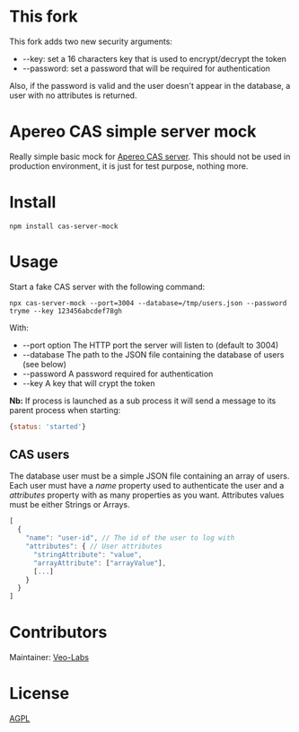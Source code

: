 # This fork

This fork adds two new security arguments:
- --key: set a 16 characters key that is used to encrypt/decrypt the token
- --password: set a password that will be required for authentication

Also, if the password is valid and the user doesn't appear in the database, a user with no attributes is returned.

# Apereo CAS simple server mock

Really simple basic mock for [Apereo CAS server](https://www.apereo.org/projects/cas). This should not be used in production environment, it is just for test purpose, nothing more.

# Install

    npm install cas-server-mock

# Usage

Start a fake CAS server with the following command:

    npx cas-server-mock --port=3004 --database=/tmp/users.json --password tryme --key 123456abcdef78gh

With:

- --port option The HTTP port the server will listen to (default to 3004)
- --database The path to the JSON file containing the database of users (see below)
- --password A password required for authentication
- --key A key that will crypt the token

**Nb:** If process is launched as a sub process it will send a message to its parent process when starting:

```js
{status: 'started'}
```

## CAS users

The database user must be a simple JSON file containing an array of users. Each user must have a *name* property used to authenticate the user and a *attributes* property with as many properties as you want. Attributes values must be either Strings or Arrays.

```js
[
  {
    "name": "user-id", // The id of the user to log with
    "attributes": { // User attributes
      "stringAttribute": "value",
      "arrayAttribute": ["arrayValue"],
      [...]
    }
  }
]
```

# Contributors

Maintainer: [Veo-Labs](http://www.veo-labs.com/)

# License

[AGPL](http://www.gnu.org/licenses/agpl-3.0.en.html)
